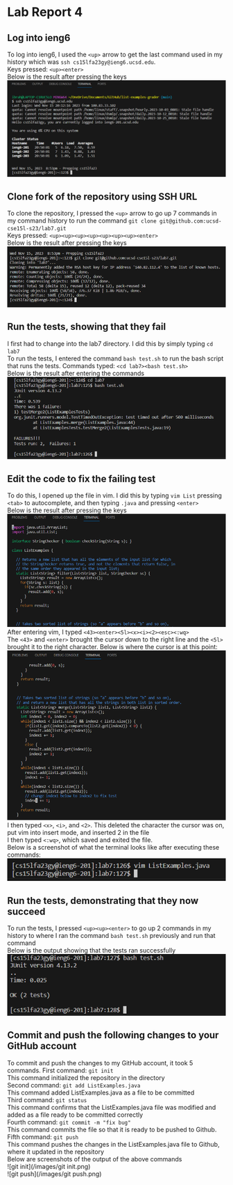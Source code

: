 # Lab Report 4
## Log into ieng6
To log into ieng6, I used the ```<up>``` arrow to get the last command used in my history which was ```ssh cs15lfa23gy@ieng6.ucsd.edu```.<br>
Keys pressed: ```<up><enter>``` <br>
Below is the result after pressing the keys <br>
![login](/images/login.png) <br>
## Clone fork of the repository using SSH URL
To clone the repository, I pressed the ```<up>``` arrow to go up 7 commands in my command history to run the command ```git clone git@github.com:ucsd-cse15l-s23/lab7.git```<br>
Keys pressed: ```<up><up><up><up><up><up><up><enter>``` <br>
Below is the result after pressing the keys <br>
![clone](/images/clone.png) <br>
## Run the tests, showing that they fail
I first had to change into the lab7 directory. I did this by simply typing ```cd lab7``` <br>
To run the tests, I entered the command ```bash test.sh``` to run the bash script that runs the tests. 
Commands typed: ```<cd lab7><bash test.sh>``` <br>
Below is the result after entering the commands <br>
![run](/images/run.png) <br>
## Edit the code to fix the failing test
To do this, I opened up the file in vim. I did this by typing ```vim List``` pressing ```<tab>``` to autocomplete, and then typing ```.java``` and pressing ```<enter>```<br> 
Below is the result after pressing the keys <br>
![vim](/images/vim.png) <br>
After entering vim, I typed ```<43><enter><5l><x><i><2><esc><:wq>```<br>
The ```<43>``` and ```<enter>``` brought the cursor down to the right line and the ```<5l>``` brought it to the right character. Below is where the cursor is at this point: <br>
![char](/images/char.png) <br>
I then typed ```<x>```, ```<i>```, and ```<2>```. This deleted the character the cursor was on, put vim into insert mode, and inserted 2 in the file <br>
I then typed ```<:wq>```, which saved and exited the file. <br>
Below is a screenshot of what the terminal looks like after executing these commands: <br>
![term](/images/term.png) <br>
## Run the tests, demonstrating that they now succeed
To run the tests, I pressed ```<up><up><enter>``` to go up 2 commands in my history to where I ran the command ```bash test.sh``` previously and run that command<br>
Below is the output showing that the tests ran successfully <br>
![success](/images/success.png) <br>
## Commit and push the following changes to your GitHub account
To commit and push the changes to my GitHub account, it took 5 commands. 
First command: ```git init``` <br>
This command initialized the repository in the directory <br>
Second command: ```git add ListExamples.java``` <br>
This command added ListExamples.java as a file to be committed <br>
Third command: ```git status``` <br>
This command confirms that the ListExamples.java file was modified and added as a file ready to be committed correctly <br>
Fourth command: ```git commit -m "fix bug"``` <br>
This command commits the file so that it is ready to be pushed to Github. <br>
Fifth command: ```git push``` <br>
This command pushes the changes in the ListExamples.java file to Github, where it updated in the repository <br>
Below are screenshots of the output of the above commands <br>
![git init](/images/git init.png) <br>
![git push](/images/git push.png) <br>
